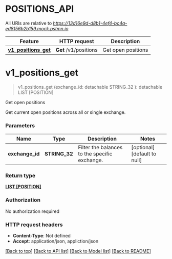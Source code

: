 # POSITIONS_API

All URIs are relative to *https://13d16e9d-d8b1-4ef4-bc4a-ed8156b2b159.mock.pstmn.io*

Feature | HTTP request | Description
------------- | ------------- | -------------
[**v1_positions_get**](POSITIONS_API.md#v1_positions_get) | **Get** /v1/positions | Get open positions


# **v1_positions_get**
> v1_positions_get (exchange_id:  detachable STRING_32 ): detachable LIST [POSITION]


Get open positions

Get current open positions across all or single exchange.


### Parameters

Name | Type | Description  | Notes
------------- | ------------- | ------------- | -------------
 **exchange_id** | **STRING_32**| Filter the balances to the specific exchange. | [optional] [default to null]

### Return type

[**LIST [POSITION]**](Position.md)

### Authorization

No authorization required

### HTTP request headers

 - **Content-Type**: Not defined
 - **Accept**: application/json, appliction/json

[[Back to top]](#) [[Back to API list]](../README.md#documentation-for-api-endpoints) [[Back to Model list]](../README.md#documentation-for-models) [[Back to README]](../README.md)

